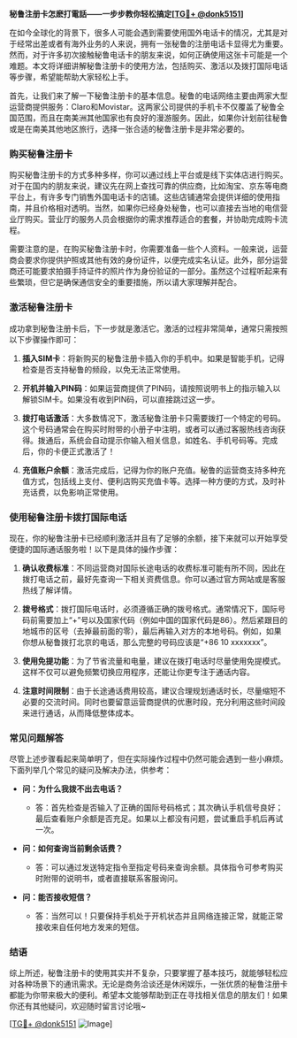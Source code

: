 **秘鲁注册卡怎麽打電話——一步步教你轻松搞定[[TG💪+ @donk5151](https://t.me/s/donk5151)]**

在如今全球化的背景下，很多人可能会遇到需要使用国外电话卡的情况，尤其是对于经常出差或者有海外业务的人来说，拥有一张秘鲁的注册电话卡显得尤为重要。然而，对于许多初次接触秘鲁电话卡的朋友来说，如何正确使用这张卡可能是一个难题。本文将详细讲解秘鲁注册卡的使用方法，包括购买、激活以及拨打国际电话等步骤，希望能帮助大家轻松上手。

首先，让我们来了解一下秘鲁注册卡的基本信息。秘鲁的电话网络主要由两家大型运营商提供服务：Claro和Movistar。这两家公司提供的手机卡不仅覆盖了秘鲁全国范围，而且在南美洲其他国家也有良好的漫游服务。因此，如果你计划前往秘鲁或是在南美其他地区旅行，选择一张合适的秘鲁注册卡是非常必要的。

### 购买秘鲁注册卡

购买秘鲁注册卡的方式多种多样，你可以通过线上平台或是线下实体店进行购买。对于在国内的朋友来说，建议先在网上查找可靠的供应商，比如淘宝、京东等电商平台上，有许多专门销售外国电话卡的店铺。这些店铺通常会提供详细的使用指南，并且价格相对透明。当然，如果你已经身处秘鲁，也可以直接去当地的电信营业厅购买。营业厅的服务人员会根据你的需求推荐适合的套餐，并协助完成购卡流程。

需要注意的是，在购买秘鲁注册卡时，你需要准备一些个人资料。一般来说，运营商会要求你提供护照或其他有效的身份证件，以便完成实名认证。此外，部分运营商还可能要求拍摄手持证件的照片作为身份验证的一部分。虽然这个过程听起来有些繁琐，但它是确保通信安全的重要措施，所以请大家理解并配合。

### 激活秘鲁注册卡

成功拿到秘鲁注册卡后，下一步就是激活它。激活的过程非常简单，通常只需按照以下步骤操作即可：

1. **插入SIM卡**：将新购买的秘鲁注册卡插入你的手机中。如果是智能手机，记得检查是否支持秘鲁的频段，以免无法正常使用。
   
2. **开机并输入PIN码**：如果运营商提供了PIN码，请按照说明书上的指示输入以解锁SIM卡。如果没有收到PIN码，可以直接跳过这一步。

3. **拨打电话激活**：大多数情况下，激活秘鲁注册卡只需要拨打一个特定的号码。这个号码通常会在购买时附带的小册子中注明，或者可以通过客服热线咨询获得。拨通后，系统会自动提示你输入相关信息，如姓名、手机号码等。完成后，你的卡便正式激活了！

4. **充值账户余额**：激活完成后，记得为你的账户充值。秘鲁的运营商支持多种充值方式，包括线上支付、便利店购买充值卡等。选择一种方便的方式，及时补充话费，以免影响正常使用。

### 使用秘鲁注册卡拨打国际电话

现在，你的秘鲁注册卡已经顺利激活并且有了足够的余额，接下来就可以开始享受便捷的国际通话服务啦！以下是具体的操作步骤：

1. **确认收费标准**：不同运营商对国际长途电话的收费标准可能有所不同，因此在拨打电话之前，最好先查询一下相关资费信息。你可以通过官方网站或是客服热线了解详情。

2. **拨号格式**：拨打国际电话时，必须遵循正确的拨号格式。通常情况下，国际号码前需要加上“+”号以及国家代码（例如中国的国家代码是86）。然后紧跟目的地城市的区号（去掉最前面的零），最后再输入对方的本地号码。例如，如果你想从秘鲁拨打北京的电话，那么完整的号码应该是“+86 10 xxxxxxx”。

3. **使用免提功能**：为了节省流量和电量，建议在拨打电话时尽量使用免提模式。这样不仅可以避免频繁切换应用程序，还能让你更专注于通话内容。

4. **注意时间限制**：由于长途通话费用较高，建议合理规划通话时长，尽量缩短不必要的交流时间。同时也要留意运营商提供的优惠时段，充分利用这些时间段来进行通话，从而降低整体成本。

### 常见问题解答

尽管上述步骤看起来简单明了，但在实际操作过程中仍然可能会遇到一些小麻烦。下面列举几个常见的疑问及解决办法，供参考：

- **问：为什么我拨不出去电话？**
   - 答：首先检查是否输入了正确的国际号码格式；其次确认手机信号良好；最后查看账户余额是否充足。如果以上都没有问题，尝试重启手机后再试一次。

- **问：如何查询当前剩余话费？**
   - 答：可以通过发送特定指令至指定号码来查询余额。具体指令可参考购买时附带的说明书，或者直接联系客服询问。

- **问：能否接收短信？**
   - 答：当然可以！只要保持手机处于开机状态并且网络连接正常，就能正常接收来自任何地方发来的短信。

### 结语

综上所述，秘鲁注册卡的使用其实并不复杂，只要掌握了基本技巧，就能够轻松应对各种场景下的通讯需求。无论是商务洽谈还是休闲娱乐，一张优质的秘鲁注册卡都能为你带来极大的便利。希望本文能够帮助到正在寻找相关信息的朋友们！如果你还有其他疑问，欢迎随时留言讨论哦~ 

[[TG💪+ @donk5151](https://t.me/s/donk5151) ![Image](https://i.postimg.cc/rwNCRYN7/Snipaste-2025-04-30-17-27-05.png)]
